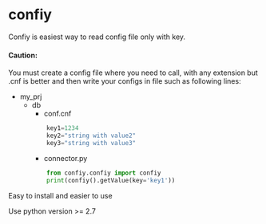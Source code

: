 # **confiy**

Confiy is easiest way to read config file only with key. 

#### Caution:
You must create a config file where you need to call, with any extension but .cnf is better and then write your configs in file such as following lines:

- my_prj
    - db
        - conf.cnf
        ```python
            key1=1234
            key2="string with value2"
            key3="string with value3"
        ```   
        - connector.py 
        ```python
            from confiy.confiy import confiy
            print(confiy().getValue(key='key1'))
        ```   

Easy to install and easier to use

Use python version >= 2.7
